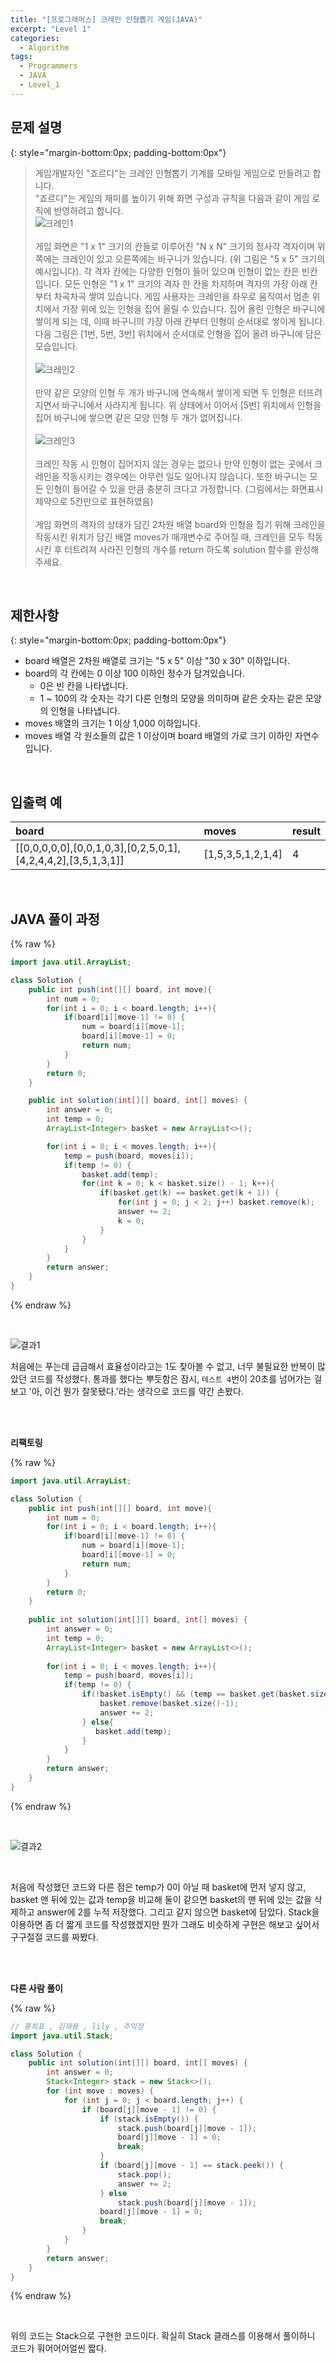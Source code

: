 ```yaml
---
title: "[프로그래머스] 크레인 인형뽑기 게임(JAVA)"
excerpt: "Level 1"
categories: 
  - Algorithm
tags: 
  - Programmers
  - JAVA
  - Level_1
---
```

 
## 문제 설명
{: style="margin-bottom:0px; padding-bottom:0px"}

> 게임개발자인 "죠르디"는 크레인 인형뽑기 기계를 모바일 게임으로 만들려고 합니다.<br>
"죠르디"는 게임의 재미를 높이기 위해 화면 구성과 규칙을 다음과 같이 게임 로직에 반영하려고 합니다.<br> ![크레인1](https://grepp-programmers.s3.ap-northeast-2.amazonaws.com/files/production/69f1cd36-09f4-4435-8363-b71a650f7448/crane_game_101.png) <br><br> 게임 화면은 "1 x 1" 크기의 칸들로 이루어진 "N x N" 크기의 정사각 격자이며 위쪽에는 크레인이 있고 오른쪽에는 바구니가 있습니다. (위 그림은 "5 x 5" 크기의 예시입니다). 각 격자 칸에는 다양한 인형이 들어 있으며 인형이 없는 칸은 빈칸입니다. 모든 인형은 "1 x 1" 크기의 격자 한 칸을 차지하며 격자의 가장 아래 칸부터 차곡차곡 쌓여 있습니다. 게임 사용자는 크레인을 좌우로 움직여서 멈춘 위치에서 가장 위에 있는 인형을 집어 올릴 수 있습니다. 집어 올린 인형은 바구니에 쌓이게 되는 데, 이때 바구니의 가장 아래 칸부터 인형이 순서대로 쌓이게 됩니다. 다음 그림은 [1번, 5번, 3번] 위치에서 순서대로 인형을 집어 올려 바구니에 담은 모습입니다. <br><br> ![크레인2](https://grepp-programmers.s3.ap-northeast-2.amazonaws.com/files/production/638e2162-b1e4-4bbb-b0d7-62d31e97d75c/crane_game_102.png) <br><br> 만약 같은 모양의 인형 두 개가 바구니에 연속해서 쌓이게 되면 두 인형은 터뜨려지면서 바구니에서 사라지게 됩니다. 위 상태에서 이어서 [5번] 위치에서 인형을 집어 바구니에 쌓으면 같은 모양 인형 두 개가 없어집니다. <br><br> ![크레인3](https://grepp-programmers.s3.ap-northeast-2.amazonaws.com/files/production/8569d736-091e-4771-b2d3-7a6e95a20c22/crane_game_103.gif) <br><br> 크레인 작동 시 인형이 집어지지 않는 경우는 없으나 만약 인형이 없는 곳에서 크레인을 작동시키는 경우에는 아무런 일도 일어나지 않습니다. 또한 바구니는 모든 인형이 들어갈 수 있을 만큼 충분히 크다고 가정합니다. (그림에서는 화면표시 제약으로 5칸만으로 표현하였음)<br><br>게임 화면의 격자의 상태가 담긴 2차원 배열 board와 인형을 집기 위해 크레인을 작동시킨 위치가 담긴 배열 moves가 매개변수로 주어질 때, 크레인을 모두 작동시킨 후 터트려져 사라진 인형의 개수를 return 하도록 solution 함수를 완성해주세요.
 
<br>

## 제한사항
{: style="margin-bottom:0px; padding-bottom:0px"}
>
- board 배열은 2차원 배열로 크기는 "5 x 5" 이상 "30 x 30" 이하입니다.
- board의 각 칸에는 0 이상 100 이하인 정수가 담겨있습니다.
    - 0은 빈 칸을 나타냅니다.
    - 1 ~ 100의 각 숫자는 각기 다른 인형의 모양을 의미하며 같은 숫자는 같은 모양의 인형을 나타냅니다.
- moves 배열의 크기는 1 이상 1,000 이하입니다.
- moves 배열 각 원소들의 값은 1 이상이며 board 배열의 가로 크기 이하인 자연수입니다.

<br>

## 입출력 예

|board|moves|result|
|:------|:------|:------|
|[[0,0,0,0,0],[0,0,1,0,3],[0,2,5,0,1],[4,2,4,4,2],[3,5,1,3,1]]|[1,5,3,5,1,2,1,4]|4|


<br>

## JAVA 풀이 과정

{% raw %}

```java
import java.util.ArrayList;

class Solution {
    public int push(int[][] board, int move){
        int num = 0;
        for(int i = 0; i < board.length; i++){
            if(board[i][move-1] != 0) {
                num = board[i][move-1];
                board[i][move-1] = 0;
                return num;
            }
        }
        return 0;
    }

    public int solution(int[][] board, int[] moves) {
        int answer = 0;
        int temp = 0;
        ArrayList<Integer> basket = new ArrayList<>();

        for(int i = 0; i < moves.length; i++){
            temp = push(board, moves[i]);
            if(temp != 0) {
                basket.add(temp);
                for(int k = 0; k < basket.size() - 1; k++){
                    if(basket.get(k) == basket.get(k + 1)) {
                        for(int j = 0; j < 2; j++) basket.remove(k);
                        answer += 2;
                        k = 0;
                    }
                }
            }
        }
        return answer;
    }
}
```

{% endraw %}

<br>

![결과1](https://user-images.githubusercontent.com/70805241/118309822-c4ccaf80-b528-11eb-86ed-f0c1cd86eebe.png)


처음에는 푸는데 급급해서 효율성이라고는 1도 찾아볼 수 없고, 너무 불필요한 반복이 많았던 코드를 작성했다. 통과를 했다는 뿌듯함은 잠시, `테스트 4`번이 20초를 넘어가는 걸 보고 '아, 이건 뭔가 잘못됐다.'라는 생각으로 코드를 약간 손봤다.


<br><br>

**리팩토링**

{% raw %}

```java
import java.util.ArrayList;

class Solution {
    public int push(int[][] board, int move){
        int num = 0;
        for(int i = 0; i < board.length; i++){
            if(board[i][move-1] != 0) {
                num = board[i][move-1];
                board[i][move-1] = 0;
                return num;
            }
        }
        return 0;
    }
    
    public int solution(int[][] board, int[] moves) {
        int answer = 0;
        int temp = 0;
        ArrayList<Integer> basket = new ArrayList<>();
        
        for(int i = 0; i < moves.length; i++){
            temp = push(board, moves[i]);
            if(temp != 0) {
                if(!basket.isEmpty() && (temp == basket.get(basket.size()-1))) {
                    basket.remove(basket.size()-1);
                    answer += 2;
                } else{
                   basket.add(temp);
                }
            }
        }
        return answer;
    }
}
```

{% endraw %}

<br>

![결과2](https://user-images.githubusercontent.com/70805241/118309849-cdbd8100-b528-11eb-9a3b-7fefad2265fd.png)


<br>

처음에 작성했던 코드와 다른 점은 temp가 0이 아닐 때 basket에 먼저 넣지 않고, basket 맨 뒤에 있는 값과 temp을 비교해 둘이 같으면 basket의 맨 뒤에 있는 값을 삭제하고 answer에 2를 누적 저장했다. 그리고 같지 않으면 basket에 담았다. Stack을 이용하면 좀 더 짧게 코드를 작성했겠지만 뭔가 그래도 비슷하게 구현은 해보고 싶어서 구구절절 코드를 짜봤다. 

<br><br>


**다른 사람 풀이** <br>

{% raw %}

```java
// 홍희표 , 김재용 , lily , 주익정
import java.util.Stack;

class Solution {
    public int solution(int[][] board, int[] moves) {
        int answer = 0;
        Stack<Integer> stack = new Stack<>();
        for (int move : moves) {
            for (int j = 0; j < board.length; j++) {
                if (board[j][move - 1] != 0) {
                    if (stack.isEmpty()) {
                        stack.push(board[j][move - 1]);
                        board[j][move - 1] = 0;
                        break;
                    }
                    if (board[j][move - 1] == stack.peek()) {
                        stack.pop();
                        answer += 2;
                    } else
                        stack.push(board[j][move - 1]);
                    board[j][move - 1] = 0;
                    break;
                }
            }
        }
        return answer;
    }
}
```

{% endraw %}

<br>

위의 코드는 Stack으로 구현한 코드이다. 확실히 Stack 클래스를 이용해서 풀이하니 코드가 훠어어어얼씬 짧다.